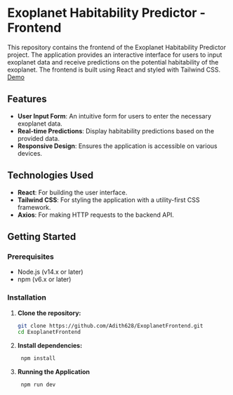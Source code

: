 # Exoplanet Habitability Predictor - Frontend

This repository contains the frontend of the Exoplanet Habitability Predictor project. The application provides an interactive interface for users to input exoplanet data and receive predictions on the potential habitability of the exoplanet. The frontend is built using React and styled with Tailwind CSS. [Demo](https://exoplanethabitability.vercel.app/)

## Features

- **User Input Form**: An intuitive form for users to enter the necessary exoplanet data.
- **Real-time Predictions**: Display habitability predictions based on the provided data.
- **Responsive Design**: Ensures the application is accessible on various devices.

## Technologies Used

- **React**: For building the user interface.
- **Tailwind CSS**: For styling the application with a utility-first CSS framework.
- **Axios**: For making HTTP requests to the backend API.

## Getting Started

### Prerequisites

- Node.js (v14.x or later)
- npm (v6.x or later)

### Installation

1. **Clone the repository:**

   ```bash
   git clone https://github.com/Adith628/ExoplanetFrontend.git
   cd ExoplanetFrontend
2. **Install dependencies:**
   
   ```bash
    npm install
3. **Running the Application**
   
   ```bash
    npm run dev


